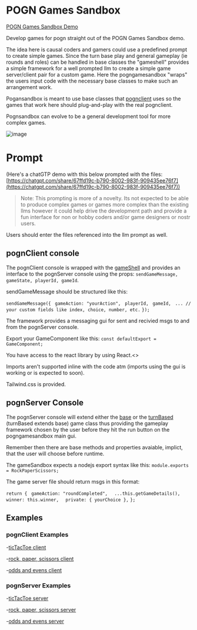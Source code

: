 # POGN Games Sandbox
[POGN Games Sandbox Demo](https://pogngamesandbox-eac15b3c6192.herokuapp.com/)

Develop games for pogn straight out of the POGN Games Sandbox demo.

The idea here is causal coders and gamers could use a predefined prompt to create simple games.  Since the turn base play and general gameplay (ie rounds and roles) can be handled in base classes the "gameshell" provides a simple framework for a well prompted llm to create a simple game server/client pair for a custom game. Here the pogngamesandbox "wraps" the users input code with the necessary base classes to make such an arrangement work. 

Pogansandbox is meant to use base classes that [pognclient](https://github.com/pogn-protocol/pognclient) uses so the games that work here should plug-and-play with the real pognclient.

Pognsandbox can evolve to be a general development tool for more complex games.

![image](https://github.com/user-attachments/assets/d488bdc5-e781-468e-ae7f-e905a45d974e)

# Prompt

(Here's a chatGTP demo with this below prompted with the files: [https://chatgpt.com/share/67ffd19c-b790-8002-983f-909435ee76f7](https://chatgpt.com/share/67ffd19c-b790-8002-983f-909435ee76f7))

> Note: This prompting is more of a novelty.  Its not expected to be able to produce complex games or games more complex than the existing llms however it could help drive the development path and provide a fun interface for non or hobby coders and/or game designers or nostr users.

Users should enter the files referenced into the llm prompt as well.

## pognClient console

The pognClient console is wrapped with the [gameShell](https://github.com/pogn-protocol/pogngamesandbox/blob/master/src/utils/GameShell.jsx) and provides an interface to the pognServer console using the props: ```sendGameMessage, gameState, playerId, gameId```. 

sendGameMessage should be structured like this:

```sendGameMessage({```
 ``` gameAction: "yourAction",```
 ``` playerId,```
 ``` gameId,```
 ``` ... // your custom fields like index, choice, number, etc.```
```});```

The framework provides a messaging gui for sent and recivied msgs to and from the pognServer console.

Export your GameComponent like this: ```const defaultExport = GameComponent;```

You have access to the react library by using React.<>

Imports aren't supported inline with the code atm (imports using the gui is working or is expected to soon).

Tailwind.css is provided.

## pognServer Console

The pognServer console will extend either the [base](https://github.com/pogn-protocol/pogngamesandbox/blob/master/src/utils/baseGame.js) or the [turnBased](https://github.com/pogn-protocol/pogngamesandbox/blob/master/src/utils/turnBasedGame.js) (turnBased extends base) game class thus providing the gameplay framework chosen by the user before they hit the run button on the pogngamesandbox main gui. 

Remember then there are base methods and properties avaiable, implict, that the user will choose before runtime.

The gameSandbox expects a nodejs export syntax like this: ```module.exports = RockPaperScissors;```

The game server file should return msgs in this format:

```return {```
 ``` gameAction: "roundCompleted",```
```  ...this.getGameDetails(),```
```  winner: this.winner,```
```  private: { yourChoice },```
```};```

## Examples

### pognClient Examples

-[ticTacToe client](https://github.com/pogn-protocol/pogngamesandbox/blob/master/src/ticTacToeClient.jsx)

-[rock, paper, scissors client](https://github.com/pogn-protocol/pogngamesandbox/blob/master/src/rpsClient.jsx)

-[odds and evens client](https://github.com/pogn-protocol/pogngamesandbox/blob/master/src/initialClientCode.jsx)

### pognServer Examples

-[ticTacToe server](https://github.com/pogn-protocol/pogngamesandbox/blob/master/src/ticTacToeServer.jsx)

-[rock, paper, scissors server](https://github.com/pogn-protocol/pogngamesandbox/blob/master/src/rpsServer.jsx)

-[odds and evens server](https://github.com/pogn-protocol/pogngamesandbox/blob/master/src/initialServerCode.jsx)

